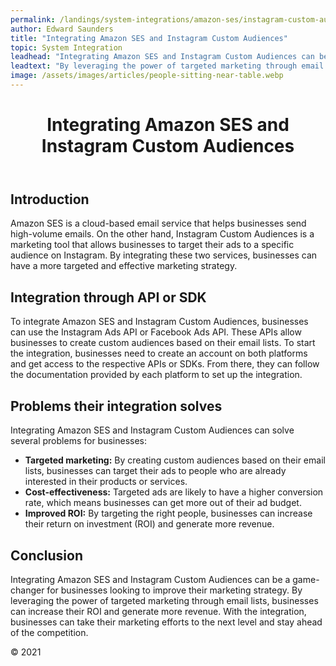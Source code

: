 ```yaml
---
permalink: /landings/system-integrations/amazon-ses/instagram-custom-audiences
author: Edward Saunders
title: "Integrating Amazon SES and Instagram Custom Audiences"
topic: System Integration
leadhead: "Integrating Amazon SES and Instagram Custom Audiences can be a game-changer for businesses looking to improve their marketing strategy"
leadtext: "By leveraging the power of targeted marketing through email lists, businesses can increase their ROI and generate more revenue. With the integration, businesses can take their marketing efforts to the next level and stay ahead of the competition."
image: /assets/images/articles/people-sitting-near-table.webp
---
```

<div class="arttext">	<header>
		<h1>Integrating Amazon SES and Instagram Custom Audiences</h1>
	</header>
	<main>
		<section>
			<h2>Introduction</h2>
			<p>Amazon SES is a cloud-based email service that helps businesses send high-volume emails. On the other hand, Instagram Custom Audiences is a marketing tool that allows businesses to target their ads to a specific audience on Instagram. By integrating these two services, businesses can have a more targeted and effective marketing strategy.</p>
		</section>
		<section>
			<h2>Integration through API or SDK</h2>
			<p>To integrate Amazon SES and Instagram Custom Audiences, businesses can use the Instagram Ads API or Facebook Ads API. These APIs allow businesses to create custom audiences based on their email lists. To start the integration, businesses need to create an account on both platforms and get access to the respective APIs or SDKs. From there, they can follow the documentation provided by each platform to set up the integration.</p>
		</section>
		<section>
			<h2>Problems their integration solves</h2>
			<p>Integrating Amazon SES and Instagram Custom Audiences can solve several problems for businesses:</p>
			<ul>
				<li><strong>Targeted marketing:</strong> By creating custom audiences based on their email lists, businesses can target their ads to people who are already interested in their products or services.</li>
				<li><strong>Cost-effectiveness:</strong> Targeted ads are likely to have a higher conversion rate, which means businesses can get more out of their ad budget.</li>
				<li><strong>Improved ROI:</strong> By targeting the right people, businesses can increase their return on investment (ROI) and generate more revenue.</li>
			</ul>
		</section>
		<section>
			<h2>Conclusion</h2>
			<p>Integrating Amazon SES and Instagram Custom Audiences can be a game-changer for businesses looking to improve their marketing strategy. By leveraging the power of targeted marketing through email lists, businesses can increase their ROI and generate more revenue. With the integration, businesses can take their marketing efforts to the next level and stay ahead of the competition.</p>
		</section>
	</main>
	<footer>
		<p>© 2021</p>
	</footer>
</div>